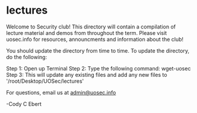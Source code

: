 # lectures
Welcome to Security club! This directory will contain a compilation of lecture material and demos from throughout the term. Please visit uosec.info for resources, announcments and information about the club!

You should update the directory from time to time.
To update the directory, do the following:

Step 1: Open up Terminal
Step 2: Type the following command: wget-uosec
Step 3: This will update any existing files and add any new files to '/root/Desktop/UOSec/lectures'

For questions, email us at admin@uosec.info

-Cody C Ebert
